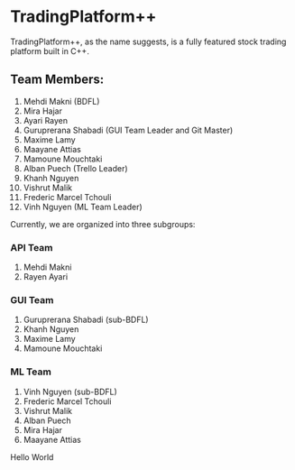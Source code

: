 # TradingPlatform++
TradingPlatform++, as the name suggests, is a fully featured stock trading platform built in C++.

## Team Members:
1. Mehdi Makni (BDFL)
2. Mira Hajar
3. Ayari Rayen
4. Guruprerana Shabadi (GUI Team Leader and Git Master)
5. Maxime Lamy
6. Maayane Attias
7. Mamoune Mouchtaki
8. Alban Puech (Trello Leader)
9. Khanh Nguyen
10. Vishrut Malik
11. Frederic Marcel Tchouli
12. Vinh Nguyen (ML Team Leader)

Currently, we are organized into three subgroups:

### API Team

1. Mehdi Makni
2. Rayen Ayari

### GUI Team

1. Guruprerana Shabadi (sub-BDFL)
2. Khanh Nguyen
3. Maxime Lamy
4. Mamoune Mouchtaki

### ML Team

1. Vinh Nguyen (sub-BDFL)
2. Frederic Marcel Tchouli
3. Vishrut Malik
4. Alban Puech
5. Mira Hajar
6. Maayane Attias

Hello World

